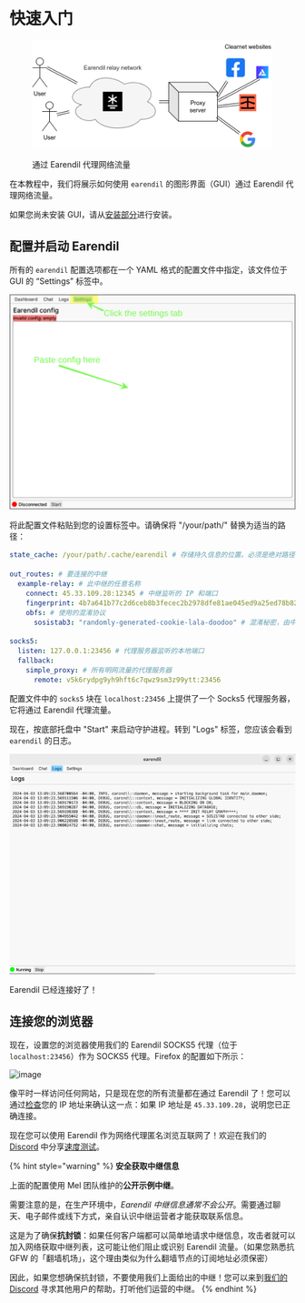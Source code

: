 # 快速入门

<figure><img src="../../en/.gitbook/assets/proxy.png" alt=""><figcaption><p>通过 Earendil 代理网络流量</p></figcaption></figure>

在本教程中，我们将展示如何使用 `earendil` 的图形界面（GUI）通过 Earendil 代理网络流量。

如果您尚未安装 GUI，请从[安装部分](./ru-he-an-zhuang.md)进行安装。

## 配置并启动 Earendil

所有的 `earendil` 配置选项都在一个 YAML 格式的配置文件中指定，该文件位于 GUI 的 “Settings” 标签中。

![](../../en/.gitbook/assets/gui-settings.png)

将此配置文件粘贴到您的设置标签中。请确保将 "/your/path/" 替换为适当的路径：

```yaml
state_cache: /your/path/.cache/earendil # 存储持久信息的位置。必须是绝对路径

out_routes: # 要连接的中继
  example-relay: # 此中继的任意名称
    connect: 45.33.109.28:12345 # 中继监听的 IP 和端口
    fingerprint: 4b7a641b77c2d6ceb8b3fecec2b2978dfe81ae045ed9a25ed78b828009c4967a # 中继的长期身份
    obfs: # 使用的混淆协议
      sosistab3: "randomly-generated-cookie-lala-doodoo" # 混淆秘密，由中继生成并提供

socks5:
  listen: 127.0.0.1:23456 # 代理服务器监听的本地端口
  fallback:
    simple_proxy: # 所有明网流量的代理服务器
      remote: v5k6rydpg9yh9hft6c7qwz9sm3z99ytt:23456
```

配置文件中的 `socks5` 块在 `localhost:23456` 上提供了一个 Socks5 代理服务器，它将通过 Earendil 代理流量。

现在，按底部托盘中 "Start" 来启动守护进程。转到 "Logs" 标签，您应该会看到 `earendil` 的日志。

![](../../en/.gitbook/assets/gui-logs.png)

Earendil 已经连接好了！

## 连接您的浏览器
现在，设置您的浏览器使用我们的 Earendil SOCKS5 代理（位于 `localhost:23456`）作为 SOCKS5 代理。Firefox 的配置如下所示：

![image](https://hackmd.io/_uploads/SkLZ828Sp.png)

像平时一样访问任何网站，只是现在您的所有流量都在通过 Earendil 了！您可以通过[检查](https://bgp.he.net/)您的 IP 地址来确认这一点：如果 IP 地址是 `45.33.109.28`，说明您已正确连接。

现在您可以使用 Earendil 作为网络代理匿名浏览互联网了！欢迎在我们的 [Discord](https://discord.gg/AVsGbhzTzx) 中分享[速度测试](https://speed.cloudflare.com/)。

{% hint style="warning" %}
**安全获取中继信息**

上面的配置使用 Mel 团队维护的**公开示例中继**。

需要注意的是，在生产环境中，_Earendil 中继信息通常不会公开_。需要通过聊天、电子邮件或线下方式，亲自认识中继运营者才能获取联系信息。

这是为了确保**抗封锁**：如果任何客户端都可以简单地请求中继信息，攻击者就可以加入网络获取中继列表，这可能让他们阻止或识别 Earendil 流量。（如果您熟悉抗 GFW 的「翻墙机场」，这个理由类似为什么翻墙节点的订阅地址必须保密）

因此，如果您想确保抗封锁，不要使用我们上面给出的中继！您可以来到[我们的 Discord](https://discord.gg/jdVuk4Qj89) 寻求其他用户的帮助，打听他们运营的中继。
{% endhint %}

